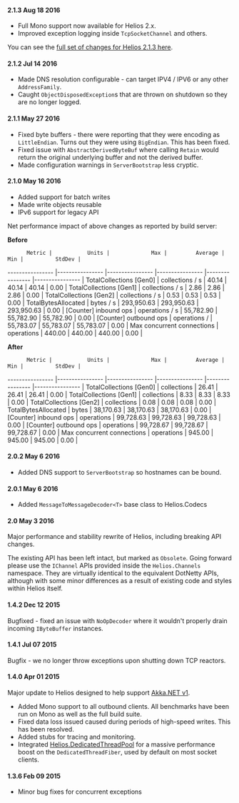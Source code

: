 #### 2.1.3 Aug 18 2016
* Full Mono support now available for Helios 2.x.
* Improved exception logging inside `TcpSocketChannel` and others.

You can see the [full set of changes for Helios 2.1.3 here](https://github.com/helios-io/helios/milestone/3).

#### 2.1.2 Jul 14 2016
* Made DNS resolution configurable - can target IPV4 / IPV6 or any other `AddressFamily`.
* Caught `ObjectDisposedException`s that are thrown on shutdown so they are no longer logged.

#### 2.1.1 May 27 2016
* Fixed byte buffers - there were reporting that they were encoding as `LittleEndian`. Turns out they were using `BigEndian`. This has been fixed.
* Fixed issue with `AbstractDerivedByteBuf` where calling `Retain` would return the original underlying buffer and not the derived buffer.
* Made configuration warnings in `ServerBootstrap` less cryptic.


#### 2.1.0 May 16 2016
* Added support for batch writes
* Made write objects reusable
* IPv6 support for legacy API

Net performance impact of above changes as reported by build server:

**Before**

          Metric |           Units |             Max |         Average |             Min |          StdDev |
---------------- |---------------- |---------------- |---------------- |---------------- |---------------- |
TotalCollections [Gen0] |     collections / s |           40.14 |           40.14 |           40.14 |            0.00 |
TotalCollections [Gen1] |     collections / s |            2.86 |            2.86 |            2.86 |            0.00 |
TotalCollections [Gen2] |     collections / s |            0.53 |            0.53 |            0.53 |            0.00 |
TotalBytesAllocated |           bytes / s |      293,950.63 |      293,950.63 |      293,950.63 |            0.00 |
[Counter] inbound ops |      operations / s |       55,782.90 |       55,782.90 |       55,782.90 |            0.00 |
[Counter] outbound ops |      operations / |       55,783.07 |       55,783.07 |       55,783.07 |            0.00 |
Max concurrent connections |      operations |          440.00 |          440.00 |          440.00 |            0.00 |

**After**

          Metric |           Units |             Max |         Average |             Min |          StdDev |
---------------- |---------------- |---------------- |---------------- |---------------- |---------------- |
TotalCollections [Gen0] |     collections |           26.41 |           26.41 |           26.41 |            0.00 |
TotalCollections [Gen1] |     collections |            8.33 |            8.33 |            8.33 |            0.00 |
TotalCollections [Gen2] |     collections |            0.08 |            0.08 |            0.08 |            0.00 |
TotalBytesAllocated |           bytes |       38,170.63 |       38,170.63 |       38,170.63 |            0.00 |
[Counter] inbound ops |      operations |       99,728.63 |       99,728.63 |       99,728.63 |            0.00 |
[Counter] outbound ops |      operations |       99,728.67 |       99,728.67 |       99,728.67 |            0.00 |
Max concurrent connections |      operations |          945.00 |          945.00 |          945.00 |            0.00 | 

#### 2.0.2 May 6 2016
* Added DNS support to `ServerBootstrap` so hostnames can be bound.

#### 2.0.1 May 6 2016
* Added `MessageToMessageDecoder<T>` base class to Helios.Codecs

#### 2.0 May 3 2016
Major performance and stability rewrite of Helios, including breaking API changes.

The existing API has been left intact, but marked as `Obsolete`. Going forward please use the `IChannel` APIs provided inside the `Helios.Channels` namespace. They are virtually identical to the equivalent DotNetty APIs, although with some minor differences as a result of existing code and styles within Helios itself.

#### 1.4.2 Dec 12 2015
Bugfixed - fixed an issue with `NoOpDecoder` where it wouldn't properly drain incoming `IByteBuffer` instances.

#### 1.4.1 Jul 07 2015
Bugfix - we no longer throw exceptions upon shutting down TCP reactors.

#### 1.4.0 Apr 01 2015
Major update to Helios designed to help support [Akka.NET v1](http://getakka.net/).

* Added Mono support to all outbound clients. All benchmarks have been run on Mono as well as the full build suite.
* Fixed data loss issued caused during periods of high-speed writes. This has been resolved.
* Added stubs for tracing and monitoring.
* Integrated [Helios.DedicatedThreadPool](https://github.com/helios-io/DedicatedThreadPool) for a massive performance boost on the `DedicatedThreadFiber`, used by default on most socket clients.


#### 1.3.6 Feb 09 2015
* Minor bug fixes for concurrent exceptions